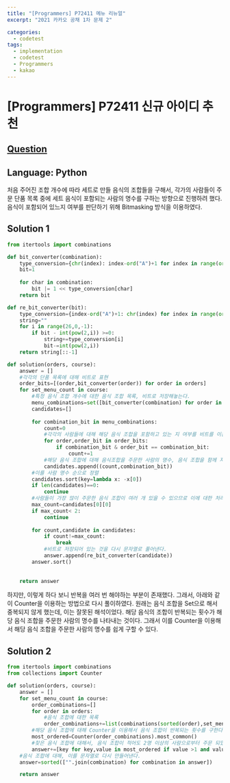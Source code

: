 ```yaml
---
title: "[Programmers] P72411 메뉴 리뉴얼"
excerpt: "2021 카카오 공채 1차 문제 2"

categories:
  - codetest
tags:
  - implementation
  - codetest
  - Programmers
  - kakao
---
```

# [Programmers] P72411 신규 아이디 추천
## [Question](https://school.programmers.co.kr/learn/courses/30/lessons/P72411)
## Language: Python

처음 주어진 조합 개수에 따라 세트로 만들 음식의 조합들을 구해서, 각가의 사람들이 주문 단품 목록 중에 세트 음식이 포함되는 사람의 명수를 구하는 방향으로 진행하려 했다. 
음식이 포함되어 있느지 여부를 판단하기 위해 Bitmasking 방식을 이용하였다.


## Solution 1

```python
from itertools import combinations

def bit_converter(combination):
    type_conversion={chr(index): index-ord("A")+1 for index in range(ord("A"),ord("A")+26)}
    bit=1
    
    for char in combination:
        bit |= 1 << type_conversion[char]     
    return bit

def re_bit_converter(bit):
    type_conversion={index-ord("A")+1: chr(index) for index in range(ord("A"),ord("A")+26)}
    string=""
    for i in range(26,0,-1):
        if bit - int(pow(2,i)) >=0:
            string+=type_conversion[i]
            bit-=int(pow(2,i))
    return string[::-1]

def solution(orders, course):
    answer = []
    #각각의 단품 목록에 대해 비트로 표현
    order_bits=[(order,bit_converter(order)) for order in orders]
    for set_menu_count in course:
        #특정 음식 조합 개수에 대한 음식 조합 목록, 비트로 저장해놓는다.
        menu_combinations=set([bit_converter(combination) for order in orders for combination in list(combinations(order,set_menu_count))])
        candidates=[]
        
        for combination_bit in menu_combinations:
            count=0
            #각각의 사람들에 대해 해당 음식 조합을 포함하고 있는 지 여부를 비트를 이용해서 검사
            for order,order_bit in order_bits:
                if combination_bit & order_bit == combination_bit:
                    count+=1
            #해당 음식 조합에 대해 음식조합을 주문한 사람의 명수, 음식 조합을 함께 저장      
            candidates.append((count,combination_bit))
        #이를 사람 명수 순으로 정렬
        candidates.sort(key=lambda x: -x[0])
        if len(candidates)==0:
            continue
        #사람들이 가장 많이 주문한 음식 조합이 여러 개 있을 수 있으므로 이에 대한 처리를 수행한다.
        max_count=candidates[0][0]
        if max_count< 2:
            continue
            
        for count,candidate in candidates:
            if count!=max_count:
                break
            #비트로 저장되어 있는 것을 다시 문자열로 풀어낸다.
            answer.append(re_bit_converter(candidate))
        answer.sort()
        
        
    return answer
```
하지만, 이렇게 하다 보니 반복을 여러 번 해야하는 부분이 존재했다.
그래서, 아래와 같이 Counter을 이용하는 방법으로 다시 풀이하였다.
원래는 음식 조합을 Set으로 해서 중복되지 않게 했는데, 이는 잘못된 해석이었다. 해당 음식의 조합이 반복되는 횟수가 해당 음식 조합을 주문한 사람의 명수를 나타내는 것이다. 그래서 이를 Counter을 이용해서 해당 음식 조합을 주문한 사람의 명수를 쉽게 구할 수 있다.

## Solution 2

```python
from itertools import combinations
from collections import Counter

def solution(orders, course):
    answer = []
    for set_menu_count in course:
        order_combinations=[]
        for order in orders:
            #음식 조합에 대한 목록
            order_combinations+=list(combinations(sorted(order),set_menu_count))
        #해당 음식 조합에 대해 Counter을 이용해서 음식 조합이 반복되는 횟수를 구한다.            
        most_ordered=Counter(order_combinations).most_common()
        #찾은 음식 조합에 대해서, 음식 조합이 적어도 2명 이상의 사람으로부터 주문 되었는지 확인하고, 해당 음식 조합을 주문한 사람이 가장 많은 경우인지 판단해서 추출한다.
        answer+=[key for key,value in most_ordered if value >1 and value == most_ordered[0][1]]
    #음식 조합에 대해, 이를 문자열로 다시 만들어낸다.
    answer=sorted(["".join(combination) for combination in answer])

    return answer
```
